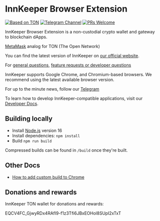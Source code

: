 # InnKeeper Browser Extension

[![Based on TON](https://img.shields.io/badge/Based%20on-TON-blue)](https://ton.org/)
[![Telegram Channel](https://badgen.net/badge/follow/@OpenProduct/blue?icon=telegram)](https://t.me/openproduct)
[![PRs Welcome](https://img.shields.io/badge/PRs-welcome-brightgreen.svg?style=flat-square)](https://makeapullrequest.com)

InnKeeper Browser Extension is a non-custodial crypto wallet and gateway to blockchain dApps.

[MetaMask](https://github.com/MetaMask/metamask-extension) analog for TON (The Open Network)

You can find the latest version of InnKeeper on [our official website](https://openmask.app/).

For [general questions](https://github.com/OpenProduct/openmask-extension/discussions), [feature requests or developer questions](https://github.com/OpenProduct/openmask-extension/issues)

InnKeeper supports Google Chrome, and Chromium-based browsers. We recommend using the latest available browser version.

For up to the minute news, follow our [Telegram](https://t.me/openproduct)

To learn how to develop InnKeeper-compatible applications, visit our [Developer Docs](https://openmask.app/docs/introduction).

## Building locally

- Install [Node.js](https://nodejs.org) version 16
- Install dependencies: `npm install`
- Build `npm run build`

Compressed builds can be found in `/build` once they're built.

## Other Docs

- [How to add custom build to Chrome](https://github.com/MetaMask/metamask-extension/blob/develop/docs/add-to-chrome.md)


## Donations and rewards

InnKeeper TON wallet for donations and rewards:

EQCV4FC_GjwyRDx4RAfI9-f1z3Tfi6JBxEOHol8SUpI2xTxT

